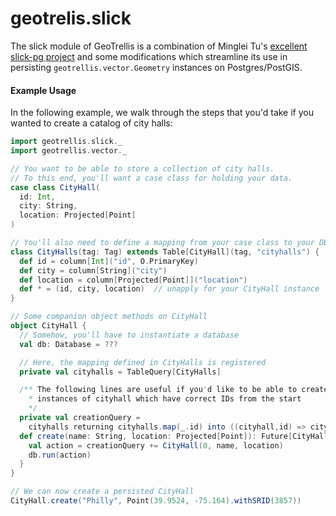 # geotrelis.slick

The slick module of GeoTrellis is a combination of Minglei Tu's
[excellent slick-pg project](https://github.com/tminglei/slick-pg) and
some modifications which streamline its use in persisting
`geotrellis.vector.Geometry` instances on Postgres/PostGIS.  

#### Example Usage

In the following example, we walk through the steps that you'd take if
you wanted to create a catalog of city halls:

```scala
import geotrellis.slick._
import geotrellis.vector._

// You want to be able to store a collection of city halls.
// To this end, you'll want a case class for holding your data.
case class CityHall(
  id: Int,
  city: String,
  location: Projected[Point]
)

// You'll also need to define a mapping from your case class to your DB
class CityHalls(tag: Tag) extends Table[CityHall](tag, "cityhalls") {
  def id = column[Int]("id", O.PrimaryKey)
  def city = column[String]("city")
  def location = column[Projected[Point]]("location")
  def * = (id, city, location)  // unapply for your CityHall instance
}

// Some companion object methods on CityHall
object CityHall {
  // Somehow, you'll have to instantiate a database
  val db: Database = ???

  // Here, the mapping defined in CityHalls is registered
  private val cityhalls = TableQuery[CityHalls]

  /** The following lines are useful if you'd like to be able to create
    * instances of cityhall which have correct IDs from the start
    */
  private val creationQuery =
    cityhalls returning cityhalls.map(_.id) into ((cityhall,id) => cityhall.copy(id=id))
  def create(name: String, location: Projected[Point]): Future[CityHall] = {
    val action = creationQuery += CityHall(0, name, location)
    db.run(action)
  }
}

// We can now create a persisted CityHall
CityHall.create("Philly", Point(39.9524, -75.164).withSRID(3857))
```
